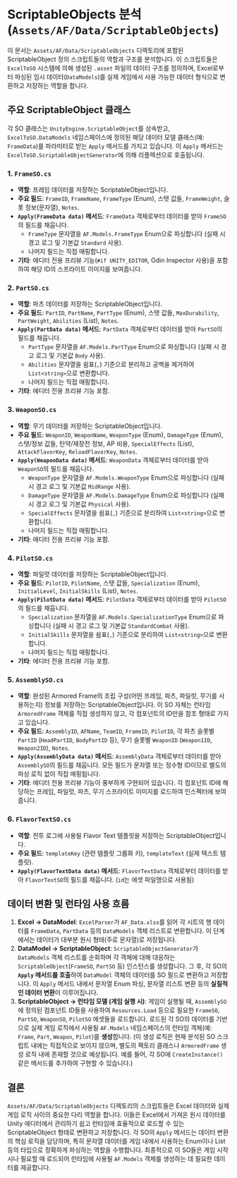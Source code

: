 # ScriptableObjects 분석 (`Assets/AF/Data/ScriptableObjects`)

이 문서는 `Assets/AF/Data/ScriptableObjects` 디렉토리에 포함된 ScriptableObject 정의 스크립트들의 역할과 구조를 분석합니다. 이 스크립트들은 `ExcelToSO` 시스템에 의해 생성된 `.asset` 파일의 데이터 구조를 정의하며, Excel로부터 파싱된 임시 데이터(`DataModels`)를 실제 게임에서 사용 가능한 데이터 형식으로 변환하고 저장하는 역할을 합니다.

## 주요 ScriptableObject 클래스

각 SO 클래스는 `UnityEngine.ScriptableObject`를 상속받고, `ExcelToSO.DataModels` 네임스페이스에 정의된 해당 데이터 모델 클래스(예: `FrameData`)를 파라미터로 받는 `Apply` 메서드를 가지고 있습니다. 이 `Apply` 메서드는 `ExcelToSO.ScriptableObjectGenerator`에 의해 리플렉션으로 호출됩니다.

### 1. `FrameSO.cs`

-   **역할**: 프레임 데이터를 저장하는 ScriptableObject입니다.
-   **주요 필드**: `FrameID`, `FrameName`, `FrameType` (Enum), 스탯 값들, `FrameWeight`, 슬롯 정보(문자열), `Notes`.
-   **`Apply(FrameData data)` 메서드**: `FrameData` 객체로부터 데이터를 받아 `FrameSO`의 필드를 채웁니다.
    -   `FrameType` 문자열을 `AF.Models.FrameType` Enum으로 파싱합니다 (실패 시 경고 로그 및 기본값 `Standard` 사용).
    -   나머지 필드는 직접 매핑합니다.
-   **기타**: 에디터 전용 프리뷰 기능(`#if UNITY_EDITOR`, Odin Inspector 사용)을 포함하여 해당 ID의 스프라이트 이미지를 보여줍니다.

### 2. `PartSO.cs`

-   **역할**: 파츠 데이터를 저장하는 ScriptableObject입니다.
-   **주요 필드**: `PartID`, `PartName`, `PartType` (Enum), 스탯 값들, `MaxDurability`, `PartWeight`, `Abilities` (List<string>), `Notes`.
-   **`Apply(PartData data)` 메서드**: `PartData` 객체로부터 데이터를 받아 `PartSO`의 필드를 채웁니다.
    -   `PartType` 문자열을 `AF.Models.PartType` Enum으로 파싱합니다 (실패 시 경고 로그 및 기본값 `Body` 사용).
    -   `Abilities` 문자열을 쉼표(`,`) 기준으로 분리하고 공백을 제거하여 `List<string>`으로 변환합니다.
    -   나머지 필드는 직접 매핑합니다.
-   **기타**: 에디터 전용 프리뷰 기능 포함.

### 3. `WeaponSO.cs`

-   **역할**: 무기 데이터를 저장하는 ScriptableObject입니다.
-   **주요 필드**: `WeaponID`, `WeaponName`, `WeaponType` (Enum), `DamageType` (Enum), 스탯/정보 값들, 탄약/재장전 정보, AP 비용, `SpecialEffects` (List<string>), `AttackFlavorKey`, `ReloadFlavorKey`, `Notes`.
-   **`Apply(WeaponData data)` 메서드**: `WeaponData` 객체로부터 데이터를 받아 `WeaponSO`의 필드를 채웁니다.
    -   `WeaponType` 문자열을 `AF.Models.WeaponType` Enum으로 파싱합니다 (실패 시 경고 로그 및 기본값 `MidRange` 사용).
    -   `DamageType` 문자열을 `AF.Models.DamageType` Enum으로 파싱합니다 (실패 시 경고 로그 및 기본값 `Physical` 사용).
    -   `SpecialEffects` 문자열을 쉼표(`,`) 기준으로 분리하여 `List<string>`으로 변환합니다.
    -   나머지 필드는 직접 매핑합니다.
-   **기타**: 에디터 전용 프리뷰 기능 포함.

### 4. `PilotSO.cs`

-   **역할**: 파일럿 데이터를 저장하는 ScriptableObject입니다.
-   **주요 필드**: `PilotID`, `PilotName`, 스탯 값들, `Specialization` (Enum), `InitialLevel`, `InitialSkills` (List<string>), `Notes`.
-   **`Apply(PilotData data)` 메서드**: `PilotData` 객체로부터 데이터를 받아 `PilotSO`의 필드를 채웁니다.
    -   `Specialization` 문자열을 `AF.Models.SpecializationType` Enum으로 파싱합니다 (실패 시 경고 로그 및 기본값 `StandardCombat` 사용).
    -   `InitialSkills` 문자열을 쉼표(`,`) 기준으로 분리하여 `List<string>`으로 변환합니다.
    -   나머지 필드는 직접 매핑합니다.
-   **기타**: 에디터 전용 프리뷰 기능 포함.

### 5. `AssemblySO.cs`

-   **역할**: 완성된 Armored Frame의 조립 구성(어떤 프레임, 파츠, 파일럿, 무기를 사용하는지) 정보를 저장하는 ScriptableObject입니다. 이 SO 자체는 런타임 `ArmoredFrame` 객체를 직접 생성하지 않고, 각 컴포넌트의 ID만을 참조 형태로 가지고 있습니다.
-   **주요 필드**: `AssemblyID`, `AFName`, `TeamID`, `FrameID`, `PilotID`, 각 파츠 슬롯별 `PartID` (`HeadPartID`, `BodyPartID` 등), 무기 슬롯별 `WeaponID` (`Weapon1ID`, `Weapon2ID`), `Notes`.
-   **`Apply(AssemblyData data)` 메서드**: `AssemblyData` 객체로부터 데이터를 받아 `AssemblySO`의 필드를 채웁니다. 모든 필드가 문자열 또는 정수형 ID이므로 별도의 파싱 로직 없이 직접 매핑됩니다.
-   **기타**: 에디터 전용 프리뷰 기능이 풍부하게 구현되어 있습니다. 각 컴포넌트 ID에 해당하는 프레임, 파일럿, 파츠, 무기 스프라이트 이미지를 로드하여 인스펙터에 보여줍니다.

### 6. `FlavorTextSO.cs`

-   **역할**: 전투 로그에 사용될 Flavor Text 템플릿을 저장하는 ScriptableObject입니다.
-   **주요 필드**: `templateKey` (관련 템플릿 그룹화 키), `templateText` (실제 텍스트 템플릿).
-   **`Apply(FlavorTextData data)` 메서드**: `FlavorTextData` 객체로부터 데이터를 받아 `FlavorTextSO`의 필드를 채웁니다. (`id`는 에셋 파일명으로 사용됨)

## 데이터 변환 및 런타임 사용 흐름

1.  **Excel → DataModel**: `ExcelParser`가 `AF_Data.xlsx`를 읽어 각 시트의 행 데이터를 `FrameData`, `PartData` 등의 `DataModels` 객체 리스트로 변환합니다. 이 단계에서는 데이터가 대부분 원시 형태(주로 문자열)로 저장됩니다.
2.  **DataModel → ScriptableObject**: `ScriptableObjectGenerator`가 `DataModels` 객체 리스트를 순회하며 각 객체에 대해 대응하는 `ScriptableObject`(`FrameSO`, `PartSO` 등) 인스턴스를 생성합니다. 그 후, 각 SO의 **`Apply` 메서드를 호출**하여 `DataModel` 객체의 데이터를 SO 필드로 변환하고 저장합니다. 이 `Apply` 메서드 내에서 문자열 Enum 파싱, 문자열 리스트 변환 등의 **실질적인 데이터 변환**이 이루어집니다.
3.  **ScriptableObject → 런타임 모델 (게임 실행 시)**: 게임이 실행될 때, `AssemblySO`에 정의된 컴포넌트 ID들을 사용하여 `Resources.Load` 등으로 필요한 `FrameSO`, `PartSO`, `WeaponSO`, `PilotSO` 에셋들을 로드합니다. 로드된 각 SO의 데이터를 기반으로 실제 게임 로직에서 사용될 `AF.Models` 네임스페이스의 런타임 객체(예: `Frame`, `Part`, `Weapon`, `Pilot`)를 **생성**합니다. (이 생성 로직은 현재 분석된 SO 스크립트 내에는 직접적으로 보이지 않으며, 별도의 팩토리 클래스나 `ArmoredFrame` 생성 로직 내에 존재할 것으로 예상됩니다. 예를 들어, 각 SO에 `CreateInstance()` 같은 메서드를 추가하여 구현할 수 있습니다.)

## 결론

`Assets/AF/Data/ScriptableObjects` 디렉토리의 스크립트들은 Excel 데이터와 실제 게임 로직 사이의 중요한 다리 역할을 합니다. 이들은 Excel에서 가져온 원시 데이터를 Unity 에디터에서 관리하기 쉽고 런타임에 효율적으로 로드할 수 있는 ScriptableObject 형태로 변환하고 저장합니다. 각 SO의 `Apply` 메서드는 데이터 변환의 핵심 로직을 담당하며, 특히 문자열 데이터를 게임 내에서 사용하는 Enum이나 List 등의 타입으로 정확하게 파싱하는 역할을 수행합니다. 최종적으로 이 SO들은 게임 시작 시나 필요할 때 로드되어 런타임에 사용될 `AF.Models` 객체를 생성하는 데 필요한 데이터를 제공합니다. 